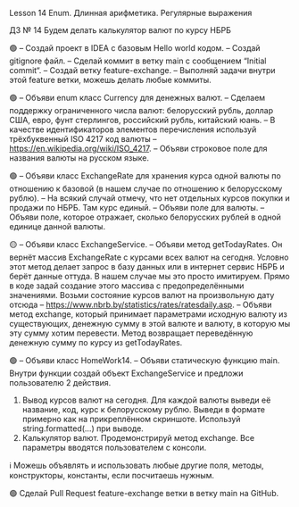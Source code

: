 Lesson 14 Enum. Длинная арифметика. Регулярные выражения

ДЗ № 14
Будем делать калькулятор валют по курсу НБРБ

🟢 
– Создай проект в IDEA с базовым Hello world кодом. 
– Создай gitignore файл. 
– Сделай коммит в ветку main с сообщением “Initial commit“. 
– Создай ветку feature-exchange. 
– Выполняй задачи внутри этой feature ветки, можешь делать любые коммиты.

🟢
– Объяви enum класс Currency для денежных валют. 
– Сделаем поддержку ограниченного числа валют: белорусский рубль, доллар США, евро, фунт стерлингов, российский рубль, китайский юань. 
– В качестве идентификаторов элементов перечисления используй трёхбуквенный ISO 4217 код валюты – https://en.wikipedia.org/wiki/ISO_4217. 
– Объяви строковое поле для названия валюты на русском языке. 

🟢
– Объяви класс ExchangeRate для хранения курса одной валюты по отношению к базовой (в нашем случае по отношению к белорусскому рублю). 
– На всякий случай отмечу, что нет отдельных курсов покупки и продажи по НБРБ. Там курс единый.
– Объяви поле для валюты.
– Объяви поле, которое отражает, сколько белорусских рублей в одной единице данной валюты.

🟡
– Объяви класс ExchangeService.
– Объяви метод getTodayRates. Он вернёт массив ExchangeRate с курсами всех валют на сегодня. Условно этот метод делает запрос в базу данных или в интернет сервис НБРБ и берёт данные оттуда. В нашем случае мы это просто имитируем. Прямо в коде задай создание этого массива с предопределёнными значениями. Возьми состояние курсов валют на произвольную дату отсюда – https://www.nbrb.by/statistics/rates/ratesdaily.asp.
– Объяви метод exchange, который принимает параметрами исходную валюту из существующих, денежную сумму в этой валюте и валюту, в которую мы эту сумму хотим перевести. Метод возвращает переведённую денежную сумму по курсу из getTodayRates.

🟢
– Объяви класс HomeWork14. 
– Объяви статическую функцию main. Внутри функции создай объект ExchangeService и предложи пользователю 2 действия.
1) Вывод курсов валют на сегодня. Для каждой валюты выведи её название, код, курс к белорусскому рублю. Выведи в формате примерно как на прикреплённом скриншоте. Используй string.formatted(…) при выводе.
2) Калькулятор валют. Продемонстрируй метод exchange. Все параметры вводятся пользователем с консоли.

ℹ️
Можешь объявлять и использовать любые другие поля, методы, конструкторы, константы, если посчитаешь нужным.

🟢 Сделай Pull Request feature-exchange ветки в ветку main на GitHub.

